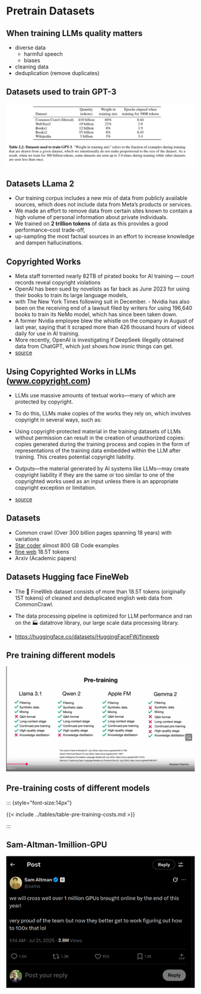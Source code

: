 # Pretrain Datasets

## When training LLMs quality matters

- diverse data
	+ harmful speech
	+ biases
- cleaning data
- deduplication (remove duplicates) 




## Datasets used to train GPT-3

![](../images/Datasets-used-to-train-GPT-3.png)
 
## Datasets LLama 2


- Our training corpus includes a new mix of data from publicly available sources, which does not include data
from Meta’s products or services. 
- We made an effort to remove data from certain sites known to contain a high volume of personal information about private individuals. 
- We trained on **2 trillion tokens** of data as this
provides a good performance–cost trade-off, 
- up-sampling the most factual sources in an effort to increase knowledge and dampen hallucinations.

## Copyrighted Works

- Meta staff torrented nearly 82TB of pirated books for AI training — court records reveal copyright violations
- OpenAI has been sued by novelists as far back as June 2023 for using their books to train its large language models, 
- with The New York Times following suit in December. - Nvidia has also been on the receiving end of a lawsuit filed by writers for using 196,640 books to train its NeMo model, which has since been taken down. 
- A former Nvidia employee blew the whistle on the company in August of last year, saying that it scraped more than 426 thousand hours of videos daily for use in AI training. 
- More recently, OpenAI is investigating if DeepSeek illegally obtained data from ChatGPT, which just shows how ironic things can get.
- [source](https://www.tomshardware.com/tech-industry/artificial-intelligence/meta-staff-torrented-nearly-82tb-of-pirated-books-for-ai-training-court-records-reveal-copyright-violations)

## Using Copyrighted Works in LLMs (www.copyright.com)

- LLMs use massive amounts of textual works—many of which are protected by copyright. 
- To do this, LLMs make copies of the works they rely on, which involves copyright in several ways, such as:

- Using copyright-protected material in the training datasets of LLMs without permission can result in the creation of unauthorized copies: copies generated during the training process and copies in the form of representations of the training data embedded within the LLM after training. This creates potential copyright liability.
- Outputs—the material generated by AI systems like LLMs—may create copyright liability if they are the same or too similar to one of the copyrighted works used as an input unless there is an appropriate copyright exception or limitation.
- [source](https://www.copyright.com/blog/heart-of-the-matter-copyright-ai-training-llms-executive-summary/)

## Datasets 

- Common crawl (Over 300 billion pages spanning 18 years) with variations
- [Star coder](https://huggingface.co/datasets/bigcode/starcoderdata) almost 800 GB Code examples
- [fine web](https://huggingface.co/datasets/HuggingFaceFW/fineweb) 18.5T tokens 
- Arxiv (Academic papers)

## Datasets Hugging face FineWeb

- The 🍷 FineWeb dataset consists of more than 18.5T tokens (originally 15T tokens) of cleaned and deduplicated english web data from CommonCrawl. 
- The data processing pipeline is optimized for LLM performance and ran on the 🏭 datatrove library, our large scale data processing library. 

- https://huggingface.co/datasets/HuggingFaceFW/fineweb


## Pre training different models

![](../images/pre-training-different-models.png)

## Pre-training costs of different models

::: {style="font-size:14px"}

{{< include ../tables/table-pre-training-costs.md >}}

:::

## Sam-Altman-1million-GPU

![](../images/Sam-Altman-1million-GPU.png)

